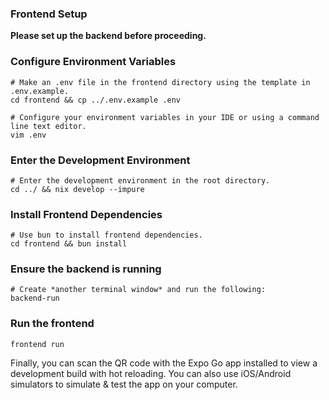 ### Frontend Setup

**Please set up the backend before proceeding.**

### Configure Environment Variables
```shell
# Make an .env file in the frontend directory using the template in .env.example.
cd frontend && cp ../.env.example .env

# Configure your environment variables in your IDE or using a command line text editor.
vim .env 
```

### Enter the Development Environment
```shell
# Enter the development environment in the root directory.
cd ../ && nix develop --impure
```

### Install Frontend Dependencies
```shell
# Use bun to install frontend dependencies.
cd frontend && bun install
```

### Ensure the backend is running
```shell
# Create *another terminal window* and run the following:
backend-run
```

### Run the frontend
```shell
frontend run
```

Finally, you can scan the QR code with the Expo Go app installed to view a development build with hot reloading.
You can also use iOS/Android simulators to simulate & test the app on your computer.